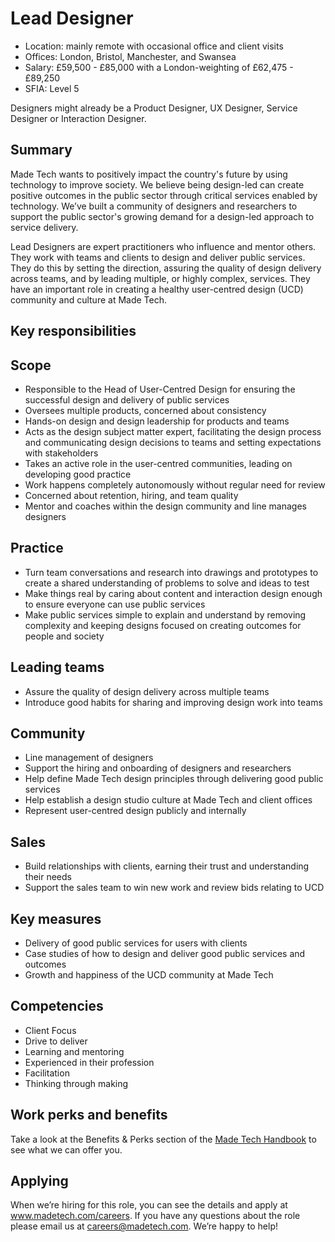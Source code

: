 # Lead Designer

- Location: mainly remote with occasional office and client visits
- Offices: London, Bristol, Manchester, and Swansea
- Salary: £59,500 - £85,000 with a London-weighting of £62,475 - £89,250
- SFIA: Level 5

Designers might already be a Product Designer, UX Designer, Service Designer or Interaction Designer.

## Summary

Made Tech wants to positively impact the country's future by using technology to improve society. We believe being design-led can create positive outcomes in the public sector through critical services enabled by technology. We’ve built a community of designers and researchers to support the public sector's growing demand for a design-led approach to service delivery.

Lead Designers are expert practitioners who influence and mentor others. They work with teams and clients to design and deliver public services. They do this by setting the direction, assuring the quality of design delivery across teams, and by leading multiple, or highly complex, services. They have an important role in creating a healthy user-centred design (UCD) community and culture at Made Tech.

## Key responsibilities

## Scope

- Responsible to the Head of User-Centred Design for ensuring the successful design and delivery of public services
- Oversees multiple products, concerned about consistency
- Hands-on design and design leadership for products and teams
- Acts as the design subject matter expert, facilitating the design process and communicating design decisions to teams and setting expectations with stakeholders
- Takes an active role in the user-centred communities, leading on developing good practice
- Work happens completely autonomously without regular need for review
- Concerned about retention, hiring, and team quality
- Mentor and coaches within the design community and line manages designers

## Practice
- Turn team conversations and research into drawings and prototypes to create a shared understanding of problems to solve and ideas to test
- Make things real by caring about content and interaction design enough to ensure everyone can use public services
- Make public services simple to explain and understand by removing complexity and keeping designs focused on creating outcomes for people and society

## Leading teams

- Assure the quality of design delivery across multiple teams
- Introduce good habits for sharing and improving design work into teams

## Community

- Line management of designers
- Support the hiring and onboarding of designers and researchers
- Help define Made Tech design principles through delivering good public services
- Help establish a design studio culture at Made Tech and client offices
- Represent user-centred design publicly and internally

## Sales

- Build relationships with clients, earning their trust and understanding their needs
- Support the sales team to win new work and review bids relating to UCD

## Key measures

- Delivery of good public services for users with clients
- Case studies of how to design and deliver good public services and outcomes
- Growth and happiness of the UCD community at Made Tech

## Competencies

- Client Focus
- Drive to deliver
- Learning and mentoring
- Experienced in their profession
- Facilitation
- Thinking through making

## Work perks and benefits

Take a look at the Benefits & Perks section of the [Made Tech Handbook](https://github.com/madetech/handbook) to see what we can offer you. 

## Applying

When we’re hiring for this role, you can see the details and apply at www.madetech.com/careers. If you have any questions about the role please email us at [careers@madetech.com](mailto:careers@madetech.com). We’re happy to help!
